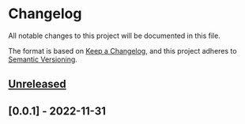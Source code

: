 # Changelog
All notable changes to this project will be documented in this file.

The format is based on [Keep a Changelog](https://keepachangelog.com/en/1.0.0/),
and this project adheres to [Semantic Versioning](https://semver.org/spec/v2.0.0.html).

## [Unreleased]


## [0.0.1] - 2022-11-31
[Unreleased]: https://github.com/subquery/subql-starknet/compare/common-starknet/0.0.0...HEAD

